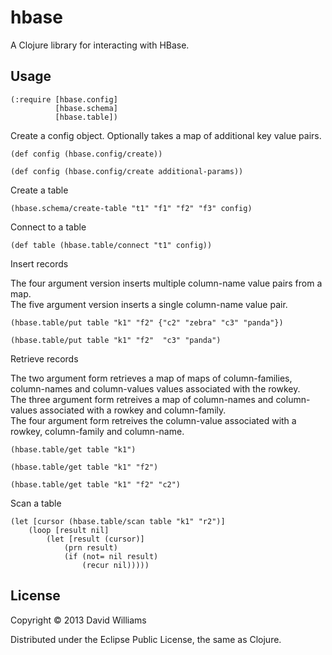 # hbase

A Clojure library for interacting with HBase. 

## Usage

    (:require [hbase.config]
              [hbase.schema]
              [hbase.table])
        
Create a config object.  Optionally takes a map of additional key value pairs.

    (def config (hbase.config/create))
    
    (def config (hbase.config/create additional-params))

Create a table

    (hbase.schema/create-table "t1" "f1" "f2" "f3" config)
    
Connect to a table

    (def table (hbase.table/connect "t1" config))
    
Insert records

The four argument version inserts multiple column-name value pairs from a map.  
The five argument version inserts a single column-name value pair.  

    (hbase.table/put table "k1" "f2" {"c2" "zebra" "c3" "panda"})
    
    (hbase.table/put table "k1" "f2"  "c3" "panda")
    
Retrieve records

The two argument form retrieves a map of maps of column-families, column-names and column-values values associated with the rowkey.  
The three argument form retreives a map of column-names and column-values associated with a rowkey and column-family.  
The four argument form retreives the column-value associated with a rowkey, column-family and column-name.  

    (hbase.table/get table "k1")

    (hbase.table/get table "k1" "f2")
    
    (hbase.table/get table "k1" "f2" "c2")
    
Scan a table

    (let [cursor (hbase.table/scan table "k1" "r2")]
        (loop [result nil]
            (let [result (cursor)]
                (prn result)
                (if (not= nil result)
                    (recur nil)))))

## License

Copyright © 2013 David Williams

Distributed under the Eclipse Public License, the same as Clojure.
